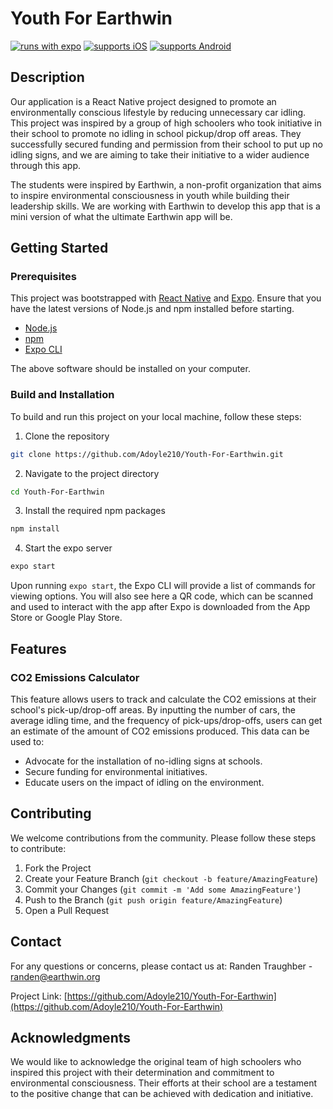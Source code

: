 # Youth For Earthwin

[![runs with expo](https://img.shields.io/badge/Runs%20with%20Expo-4630EB.svg?style=flat-square&logo=EXPO&labelColor=f3f3f3&logoColor=000)](https://expo.io/)
[![supports iOS](https://img.shields.io/badge/iOS-4630EB.svg?style=flat-square&logo=APPLE&labelColor=999999&logoColor=fff)](https://github.com/expo/expo)
[![supports Android](https://img.shields.io/badge/Android-4630EB.svg?style=flat-square&logo=ANDROID&labelColor=A4C639&logoColor=fff)](https://github.com/expo/expo)

## Description

Our application is a React Native project designed to promote an environmentally conscious lifestyle by reducing unnecessary car idling. This project was inspired by a group of high schoolers who took initiative in their school to promote no idling in school pickup/drop off areas. They successfully secured funding and permission from their school to put up no idling signs, and we are aiming to take their initiative to a wider audience through this app. 

The students were inspired by Earthwin, a non-profit organization that aims to inspire environmental consciousness in youth while building their leadership skills. We are working with Earthwin to develop this app that is a mini version of what the ultimate Earthwin app will be.

## Getting Started

### Prerequisites

This project was bootstrapped with [React Native](https://reactnative.dev/) and [Expo](https://expo.dev/). Ensure that you have the latest versions of Node.js and npm installed before starting.

* [Node.js](https://nodejs.org/)
* [npm](https://npmjs.com/)
* [Expo CLI](https://docs.expo.dev/get-started/installation/)

The above software should be installed on your computer.

### Build and Installation

To build and run this project on your local machine, follow these steps:

1. Clone the repository
```bash
git clone https://github.com/Adoyle210/Youth-For-Earthwin.git
```
2. Navigate to the project directory
```bash
cd Youth-For-Earthwin
```
3. Install the required npm packages
```bash
npm install
```
4. Start the expo server
```bash
expo start
```
Upon running `expo start`, the Expo CLI will provide a list of commands for viewing options. You will also see here a QR code, which can be scanned and used to interact with the app after Expo is downloaded from the App Store or Google Play Store.

## Features

### CO2 Emissions Calculator

This feature allows users to track and calculate the CO2 emissions at their school's pick-up/drop-off areas. By inputting the number of cars, the average idling time, and the frequency of pick-ups/drop-offs, users can get an estimate of the amount of CO2 emissions produced. This data can be used to:

- Advocate for the installation of no-idling signs at schools.
- Secure funding for environmental initiatives.
- Educate users on the impact of idling on the environment.

## Contributing

We welcome contributions from the community. Please follow these steps to contribute:

1. Fork the Project
2. Create your Feature Branch (`git checkout -b feature/AmazingFeature`)
3. Commit your Changes (`git commit -m 'Add some AmazingFeature'`)
4. Push to the Branch (`git push origin feature/AmazingFeature`)
5. Open a Pull Request


## Contact
For any questions or concerns, please contact us at:
Randen Traughber - [randen@earthwin.org](mailto:randen@earthwin.org)

Project Link: [https://github.com/Adoyle210/Youth-For-Earthwin](https://github.com/Adoyle210/Youth-For-Earthwin)

## Acknowledgments

We would like to acknowledge the original team of high schoolers who inspired this project with their determination and commitment to environmental consciousness. Their efforts at their school are a testament to the positive change that can be achieved with dedication and initiative.